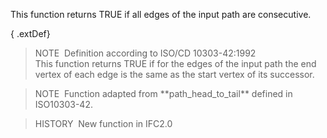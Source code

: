 This function returns TRUE if all edges of the input path are consecutive.

{ .extDef}
> NOTE&nbsp; Definition according to ISO/CD 10303-42:1992  
> This function returns TRUE if for the edges of the input path the end vertex of each edge is the same as the start vertex of its successor.

> NOTE&nbsp; Function adapted from \*\*path_head_to_tail\*\* defined in ISO10303-42.

> HISTORY&nbsp; New function in IFC2.0
